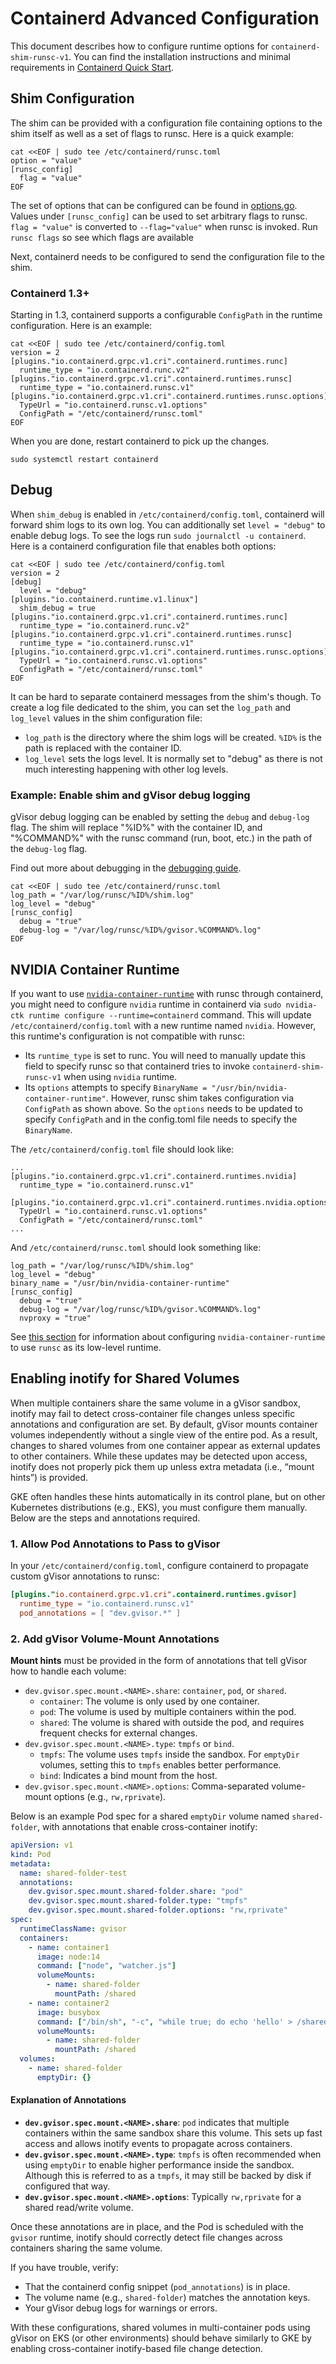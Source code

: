 # Containerd Advanced Configuration

This document describes how to configure runtime options for
`containerd-shim-runsc-v1`. You can find the installation instructions and
minimal requirements in [Containerd Quick Start](./quick_start.md).

## Shim Configuration

The shim can be provided with a configuration file containing options to the
shim itself as well as a set of flags to runsc. Here is a quick example:

```shell
cat <<EOF | sudo tee /etc/containerd/runsc.toml
option = "value"
[runsc_config]
  flag = "value"
EOF
```

The set of options that can be configured can be found in
[options.go](https://cs.opensource.google/gvisor/gvisor/+/master:pkg/shim/runsc/options.go).
Values under `[runsc_config]` can be used to set arbitrary flags to runsc.
`flag = "value"` is converted to `--flag="value"` when runsc is invoked. Run
`runsc flags` so see which flags are available

Next, containerd needs to be configured to send the configuration file to the
shim.

### Containerd 1.3+

Starting in 1.3, containerd supports a configurable `ConfigPath` in the runtime
configuration. Here is an example:

```shell
cat <<EOF | sudo tee /etc/containerd/config.toml
version = 2
[plugins."io.containerd.grpc.v1.cri".containerd.runtimes.runc]
  runtime_type = "io.containerd.runc.v2"
[plugins."io.containerd.grpc.v1.cri".containerd.runtimes.runsc]
  runtime_type = "io.containerd.runsc.v1"
[plugins."io.containerd.grpc.v1.cri".containerd.runtimes.runsc.options]
  TypeUrl = "io.containerd.runsc.v1.options"
  ConfigPath = "/etc/containerd/runsc.toml"
EOF
```

When you are done, restart containerd to pick up the changes.

```shell
sudo systemctl restart containerd
```

## Debug

When `shim_debug` is enabled in `/etc/containerd/config.toml`, containerd will
forward shim logs to its own log. You can additionally set `level = "debug"` to
enable debug logs. To see the logs run `sudo journalctl -u containerd`. Here is
a containerd configuration file that enables both options:

```shell
cat <<EOF | sudo tee /etc/containerd/config.toml
version = 2
[debug]
  level = "debug"
[plugins."io.containerd.runtime.v1.linux"]
  shim_debug = true
[plugins."io.containerd.grpc.v1.cri".containerd.runtimes.runc]
  runtime_type = "io.containerd.runc.v2"
[plugins."io.containerd.grpc.v1.cri".containerd.runtimes.runsc]
  runtime_type = "io.containerd.runsc.v1"
[plugins."io.containerd.grpc.v1.cri".containerd.runtimes.runsc.options]
  TypeUrl = "io.containerd.runsc.v1.options"
  ConfigPath = "/etc/containerd/runsc.toml"
EOF
```

It can be hard to separate containerd messages from the shim's though. To create
a log file dedicated to the shim, you can set the `log_path` and `log_level`
values in the shim configuration file:

-   `log_path` is the directory where the shim logs will be created. `%ID%` is
    the path is replaced with the container ID.
-   `log_level` sets the logs level. It is normally set to "debug" as there is
    not much interesting happening with other log levels.

### Example: Enable shim and gVisor debug logging

gVisor debug logging can be enabled by setting the `debug` and `debug-log` flag.
The shim will replace "%ID%" with the container ID, and "%COMMAND%" with the
runsc command (run, boot, etc.) in the path of the `debug-log` flag.

Find out more about debugging in the [debugging guide](../debugging.md).

```shell
cat <<EOF | sudo tee /etc/containerd/runsc.toml
log_path = "/var/log/runsc/%ID%/shim.log"
log_level = "debug"
[runsc_config]
  debug = "true"
  debug-log = "/var/log/runsc/%ID%/gvisor.%COMMAND%.log"
EOF
```

## NVIDIA Container Runtime

If you want to use
[`nvidia-container-runtime`](https://developer.nvidia.com/container-runtime)
with runsc through containerd, you might need to configure `nvidia` runtime in
containerd via `sudo nvidia-ctk runtime configure --runtime=containerd` command.
This will update `/etc/containerd/config.toml` with a new runtime named
`nvidia`. However, this runtime's configuration is not compatible with runsc:

-   Its `runtime_type` is set to runc. You will need to manually update this
    field to specify runsc so that containerd tries to invoke
    `containerd-shim-runsc-v1` when using `nvidia` runtime.
-   Its `options` attempts to specify `BinaryName =
    "/usr/bin/nvidia-container-runtime"`. However, runsc shim takes
    configuration via `ConfigPath` as shown above. So the `options` needs to be
    updated to specify `ConfigPath` and in the config.toml file needs to specify
    the `BinaryName`.

The `/etc/containerd/config.toml` file should look like:

```
...
[plugins."io.containerd.grpc.v1.cri".containerd.runtimes.nvidia]
  runtime_type = "io.containerd.runsc.v1"

[plugins."io.containerd.grpc.v1.cri".containerd.runtimes.nvidia.options]
  TypeUrl = "io.containerd.runsc.v1.options"
  ConfigPath = "/etc/containerd/runsc.toml"
...
```

And `/etc/containerd/runsc.toml` should look something like:

```
log_path = "/var/log/runsc/%ID%/shim.log"
log_level = "debug"
binary_name = "/usr/bin/nvidia-container-runtime"
[runsc_config]
  debug = "true"
  debug-log = "/var/log/runsc/%ID%/gvisor.%COMMAND%.log"
  nvproxy = "true"
```

See [this section](../gpu.md#nvidia-container-runtime) for information about
configuring `nvidia-container-runtime` to use `runsc` as its low-level runtime.

## Enabling inotify for Shared Volumes

When multiple containers share the same volume in a gVisor sandbox, inotify may
fail to detect cross-container file changes unless specific annotations and
configuration are set. By default, gVisor mounts container volumes independently
without a single view of the entire pod. As a result, changes to shared volumes
from one container appear as external updates to other containers. While these
updates may be detected upon access, inotify does not properly pick them up
unless extra metadata (i.e., “mount hints”) is provided.

GKE often handles these hints automatically in its control plane, but on other
Kubernetes distributions (e.g., EKS), you must configure them manually. Below
are the steps and annotations required.

### 1. Allow Pod Annotations to Pass to gVisor

In your `/etc/containerd/config.toml`, configure containerd to propagate custom
gVisor annotations to runsc:

```toml
[plugins."io.containerd.grpc.v1.cri".containerd.runtimes.gvisor]
  runtime_type = "io.containerd.runsc.v1"
  pod_annotations = [ "dev.gvisor.*" ]
```

### 2. Add gVisor Volume-Mount Annotations

**Mount hints** must be provided in the form of annotations that tell gVisor how
to handle each volume:

-   `dev.gvisor.spec.mount.<NAME>.share`: `container`, `pod`, or `shared`.
    -   `container`: The volume is only used by one container.
    -   `pod`: The volume is used by multiple containers within the pod.
    -   `shared`: The volume is shared with outside the pod, and requires
        frequent checks for external changes.
-   `dev.gvisor.spec.mount.<NAME>.type`: `tmpfs` or `bind`.
    -   `tmpfs`: The volume uses `tmpfs` inside the sandbox. For `emptyDir`
        volumes, setting this to `tmpfs` enables better performance.
    -   `bind`: Indicates a bind mount from the host.
-   `dev.gvisor.spec.mount.<NAME>.options`: Comma-separated volume-mount options
    (e.g., `rw,rprivate`).

Below is an example Pod spec for a shared `emptyDir` volume named
`shared-folder`, with annotations that enable cross-container inotify:

```yaml
apiVersion: v1
kind: Pod
metadata:
  name: shared-folder-test
  annotations:
    dev.gvisor.spec.mount.shared-folder.share: "pod"
    dev.gvisor.spec.mount.shared-folder.type: "tmpfs"
    dev.gvisor.spec.mount.shared-folder.options: "rw,rprivate"
spec:
  runtimeClassName: gvisor
  containers:
    - name: container1
      image: node:14
      command: ["node", "watcher.js"]
      volumeMounts:
        - name: shared-folder
          mountPath: /shared
    - name: container2
      image: busybox
      command: ["/bin/sh", "-c", "while true; do echo 'hello' > /shared/test.txt; sleep 2; done"]
      volumeMounts:
        - name: shared-folder
          mountPath: /shared
  volumes:
    - name: shared-folder
      emptyDir: {}
```

#### Explanation of Annotations

-   **`dev.gvisor.spec.mount.<NAME>.share`**: `pod` indicates that multiple
    containers within the same sandbox share this volume. This sets up fast
    access and allows inotify events to propagate across containers.
-   **`dev.gvisor.spec.mount.<NAME>.type`**: `tmpfs` is often recommended when
    using `emptyDir` to enable higher performance inside the sandbox. Although
    this is referred to as a `tmpfs`, it may still be backed by disk if
    configured that way.
-   **`dev.gvisor.spec.mount.<NAME>.options`**: Typically `rw,rprivate` for a
    shared read/write volume.

Once these annotations are in place, and the Pod is scheduled with the `gvisor`
runtime, inotify should correctly detect file changes across containers sharing
the same volume.

If you have trouble, verify:

-   That the containerd config snippet (`pod_annotations`) is in place.
-   The volume name (e.g., `shared-folder`) matches the annotation keys.
-   Your gVisor debug logs for warnings or errors.

With these configurations, shared volumes in multi-container pods using gVisor
on EKS (or other environments) should behave similarly to GKE by enabling
cross-container inotify-based file change detection.
